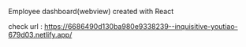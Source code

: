 Employee dashboard(webview) created with React

check url : https://6686490d130ba980e9338239--inquisitive-youtiao-679d03.netlify.app/
